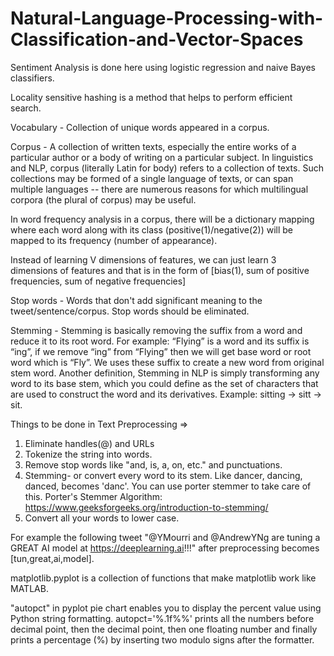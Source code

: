 # Natural-Language-Processing-with-Classification-and-Vector-Spaces
Sentiment Analysis is done here using logistic regression and naive Bayes classifiers.

Locality sensitive hashing is a method that helps to perform efficient search.

Vocabulary - Collection of unique words appeared in a corpus.

Corpus - A collection of written texts, especially the entire works of a particular author or a body of writing on a particular subject. In linguistics and NLP, corpus (literally Latin for body) refers to a collection of texts. Such collections may be formed of a single language of texts, or can span multiple languages -- there are numerous reasons for which multilingual corpora (the plural of corpus) may be useful.

In word frequency analysis in a corpus, there will be a dictionary mapping where each word along with its class (positive(1)/negative(2)) will be mapped to its frequency (number of appearance).

Instead of learning V dimensions of features, we can just learn 3 dimensions of features and that is in the form of [bias(1), sum of positive frequencies, sum of negative frequencies]

Stop words - Words that don't add significant meaning to the tweet/sentence/corpus. Stop words should be eliminated.

Stemming - Stemming is basically removing the suffix from a word and reduce it to its root word. For example: “Flying” is a word and its suffix is “ing”, if we remove “ing” from “Flying” then we will get base word or root word which is “Fly”. We uses these suffix to create a new word from original stem word. Another definition, Stemming in NLP is simply transforming any word to its base stem, which you could define as the set of characters that are used to construct the word and its derivatives. Example: sitting -> sitt -> sit.

Things to be done in Text Preprocessing =>
1. Eliminate handles(@) and URLs
2. Tokenize the string into words. 
3. Remove stop words like "and, is, a, on, etc." and punctuations.
4. Stemming- or convert every word to its stem. Like dancer, dancing, danced, becomes 'danc'. You can use porter stemmer to take care of this. Porter's Stemmer Algorithm: https://www.geeksforgeeks.org/introduction-to-stemming/ 
5. Convert all your words to lower case. 

For example the following tweet "@YMourri and @AndrewYNg are tuning a GREAT AI model at https://deeplearning.ai!!!" after preprocessing becomes [tun,great,ai,model]. 

matplotlib.pyplot is a collection of functions that make matplotlib work like MATLAB.

"autopct" in pyplot pie chart enables you to display the percent value using Python string formatting. autopct='%.1f%%' prints all the numbers before decimal point, then the decimal point, then one floating number and finally prints a percentage (%) by inserting two modulo signs after the formatter.





